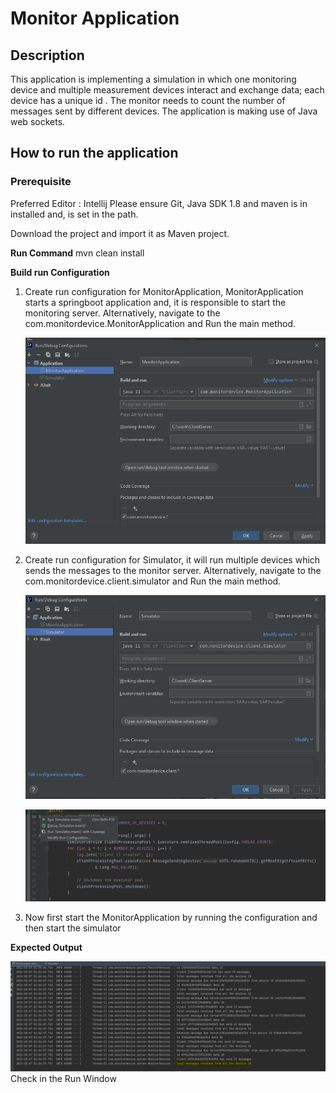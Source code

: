 # Monitor Application

## Description

This application is implementing a simulation in which one monitoring device and multiple measurement devices interact and exchange data; each device has a unique id . The monitor needs to count the number of messages sent by different devices.
The application is making use of Java web sockets.

## How to run the application

### Prerequisite

Preferred Editor : Intellij
Please ensure Git, Java SDK 1.8 and maven is in installed and, is set in the path.

Download the project and import it as Maven project.

**Run Command** mvn clean install

**Build run Configuration**
1. Create run configuration for MonitorApplication, MonitorApplication starts a springboot application and, it is responsible to start the monitoring server. Alternatively, navigate to the com.monitordevice.MonitorApplication and Run the main method. 

   ![img_1.png](img_1.png)

2. Create run configuration for Simulator, it will run multiple devices which sends the messages to the monitor server. Alternatively, navigate to the com.monitordevice.client.simulator and Run the main method.

   ![img_2.png](img_2.png)

   ![img_4.png](img_4.png)

3. Now first start the MonitorApplication by running the configuration and then start the simulator

**Expected Output**

   ![img_3.png](img_3.png)
Check in the Run Window
